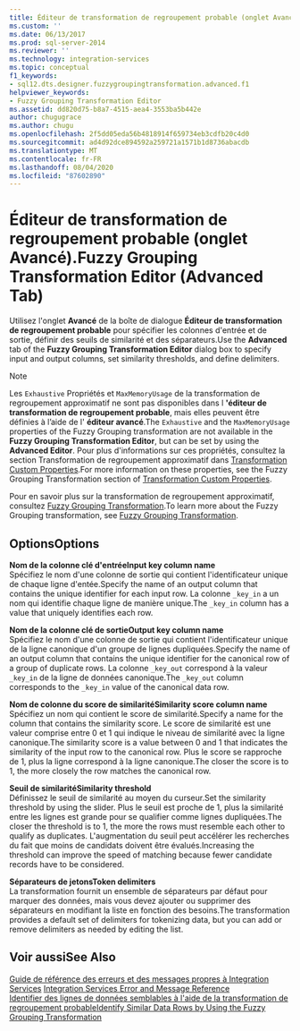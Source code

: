 ```yaml
---
title: Éditeur de transformation de regroupement probable (onglet Avancé) | Microsoft Docs
ms.custom: ''
ms.date: 06/13/2017
ms.prod: sql-server-2014
ms.reviewer: ''
ms.technology: integration-services
ms.topic: conceptual
f1_keywords:
- sql12.dts.designer.fuzzygroupingtransformation.advanced.f1
helpviewer_keywords:
- Fuzzy Grouping Transformation Editor
ms.assetid: dd820d75-b8a7-4515-aea4-3553ba5b442e
author: chugugrace
ms.author: chugu
ms.openlocfilehash: 2f5dd05eda56b4818914f659734eb3cdfb20c4d0
ms.sourcegitcommit: ad4d92dce894592a259721a1571b1d8736abacdb
ms.translationtype: MT
ms.contentlocale: fr-FR
ms.lasthandoff: 08/04/2020
ms.locfileid: "87602890"
---
```

# <a name="fuzzy-grouping-transformation-editor-advanced-tab"></a><span data-ttu-id="556de-102">Éditeur de transformation de regroupement probable (onglet Avancé).</span><span class="sxs-lookup"><span data-stu-id="556de-102">Fuzzy Grouping Transformation Editor (Advanced Tab)</span></span>
  <span data-ttu-id="556de-103">Utilisez l'onglet **Avancé** de la boîte de dialogue **Éditeur de transformation de regroupement probable** pour spécifier les colonnes d'entrée et de sortie, définir des seuils de similarité et des séparateurs.</span><span class="sxs-lookup"><span data-stu-id="556de-103">Use the **Advanced** tab of the **Fuzzy Grouping Transformation Editor** dialog box to specify input and output columns, set similarity thresholds, and define delimiters.</span></span>  
  
> [!NOTE]  
>  <span data-ttu-id="556de-104">Les `Exhaustive` Propriétés et `MaxMemoryUsage` de la transformation de regroupement approximatif ne sont pas disponibles dans l **'éditeur de transformation de regroupement probable**, mais elles peuvent être définies à l’aide de l' **éditeur avancé**.</span><span class="sxs-lookup"><span data-stu-id="556de-104">The `Exhaustive` and the `MaxMemoryUsage` properties of the Fuzzy Grouping transformation are not available in the **Fuzzy Grouping Transformation Editor**, but can be set by using the **Advanced Editor**.</span></span> <span data-ttu-id="556de-105">Pour plus d'informations sur ces propriétés, consultez la section Transformation de regroupement approximatif dans [Transformation Custom Properties](data-flow/transformations/transformation-custom-properties.md).</span><span class="sxs-lookup"><span data-stu-id="556de-105">For more information on these properties, see the Fuzzy Grouping Transformation section of [Transformation Custom Properties](data-flow/transformations/transformation-custom-properties.md).</span></span>  
  
 <span data-ttu-id="556de-106">Pour en savoir plus sur la transformation de regroupement approximatif, consultez [Fuzzy Grouping Transformation](data-flow/transformations/fuzzy-grouping-transformation.md).</span><span class="sxs-lookup"><span data-stu-id="556de-106">To learn more about the Fuzzy Grouping transformation, see [Fuzzy Grouping Transformation](data-flow/transformations/fuzzy-grouping-transformation.md).</span></span>  
  
## <a name="options"></a><span data-ttu-id="556de-107">Options</span><span class="sxs-lookup"><span data-stu-id="556de-107">Options</span></span>  
 <span data-ttu-id="556de-108">**Nom de la colonne clé d'entrée**</span><span class="sxs-lookup"><span data-stu-id="556de-108">**Input key column name**</span></span>  
 <span data-ttu-id="556de-109">Spécifiez le nom d'une colonne de sortie qui contient l'identificateur unique de chaque ligne d'entée.</span><span class="sxs-lookup"><span data-stu-id="556de-109">Specify the name of an output column that contains the unique identifier for each input row.</span></span> <span data-ttu-id="556de-110">La colonne `_key_in` a un nom qui identifie chaque ligne de manière unique.</span><span class="sxs-lookup"><span data-stu-id="556de-110">The `_key_in` column has a value that uniquely identifies each row.</span></span>  
  
 <span data-ttu-id="556de-111">**Nom de la colonne clé de sortie**</span><span class="sxs-lookup"><span data-stu-id="556de-111">**Output key column name**</span></span>  
 <span data-ttu-id="556de-112">Spécifiez le nom d'une colonne de sortie qui contient l'identificateur unique de la ligne canonique d'un groupe de lignes dupliquées.</span><span class="sxs-lookup"><span data-stu-id="556de-112">Specify the name of an output column that contains the unique identifier for the canonical row of a group of duplicate rows.</span></span> <span data-ttu-id="556de-113">La colonne `_key_out` correspond à la valeur `_key_in` de la ligne de données canonique.</span><span class="sxs-lookup"><span data-stu-id="556de-113">The `_key_out` column corresponds to the `_key_in` value of the canonical data row.</span></span>  
  
 <span data-ttu-id="556de-114">**Nom de colonne du score de similarité**</span><span class="sxs-lookup"><span data-stu-id="556de-114">**Similarity score column name**</span></span>  
 <span data-ttu-id="556de-115">Spécifiez un nom qui contient le score de similarité.</span><span class="sxs-lookup"><span data-stu-id="556de-115">Specify a name for the column that contains the similarity score.</span></span> <span data-ttu-id="556de-116">Le score de similarité est une valeur comprise entre 0 et 1 qui indique le niveau de similarité avec la ligne canonique.</span><span class="sxs-lookup"><span data-stu-id="556de-116">The similarity score is a value between 0 and 1 that indicates the similarity of the input row to the canonical row.</span></span> <span data-ttu-id="556de-117">Plus le score se rapproche de 1, plus la ligne correspond à la ligne canonique.</span><span class="sxs-lookup"><span data-stu-id="556de-117">The closer the score is to 1, the more closely the row matches the canonical row.</span></span>  
  
 <span data-ttu-id="556de-118">**Seuil de similarité**</span><span class="sxs-lookup"><span data-stu-id="556de-118">**Similarity threshold**</span></span>  
 <span data-ttu-id="556de-119">Définissez le seuil de similarité au moyen du curseur.</span><span class="sxs-lookup"><span data-stu-id="556de-119">Set the similarity threshold by using the slider.</span></span> <span data-ttu-id="556de-120">Plus le seuil est proche de 1, plus la similarité entre les lignes est grande pour se qualifier comme lignes dupliquées.</span><span class="sxs-lookup"><span data-stu-id="556de-120">The closer the threshold is to 1, the more the rows must resemble each other to qualify as duplicates.</span></span> <span data-ttu-id="556de-121">L'augmentation du seuil peut accélérer les recherches du fait que moins de candidats doivent être évalués.</span><span class="sxs-lookup"><span data-stu-id="556de-121">Increasing the threshold can improve the speed of matching because fewer candidate records have to be considered.</span></span>  
  
 <span data-ttu-id="556de-122">**Séparateurs de jetons**</span><span class="sxs-lookup"><span data-stu-id="556de-122">**Token delimiters**</span></span>  
 <span data-ttu-id="556de-123">La transformation fournit un ensemble de séparateurs par défaut pour marquer des données, mais vous devez ajouter ou supprimer des séparateurs en modifiant la liste en fonction des besoins.</span><span class="sxs-lookup"><span data-stu-id="556de-123">The transformation provides a default set of delimiters for tokenizing data, but you can add or remove delimiters as needed by editing the list.</span></span>  
  
## <a name="see-also"></a><span data-ttu-id="556de-124">Voir aussi</span><span class="sxs-lookup"><span data-stu-id="556de-124">See Also</span></span>  
 <span data-ttu-id="556de-125">[Guide de référence des erreurs et des messages propres à Integration Services](../../2014/integration-services/integration-services-error-and-message-reference.md) </span><span class="sxs-lookup"><span data-stu-id="556de-125">[Integration Services Error and Message Reference](../../2014/integration-services/integration-services-error-and-message-reference.md) </span></span>  
 [<span data-ttu-id="556de-126">Identifier des lignes de données semblables à l'aide de la transformation de regroupement probable</span><span class="sxs-lookup"><span data-stu-id="556de-126">Identify Similar Data Rows by Using the Fuzzy Grouping Transformation</span></span>](data-flow/transformations/identify-similar-data-rows-by-using-the-fuzzy-grouping-transformation.md)  
  
  
